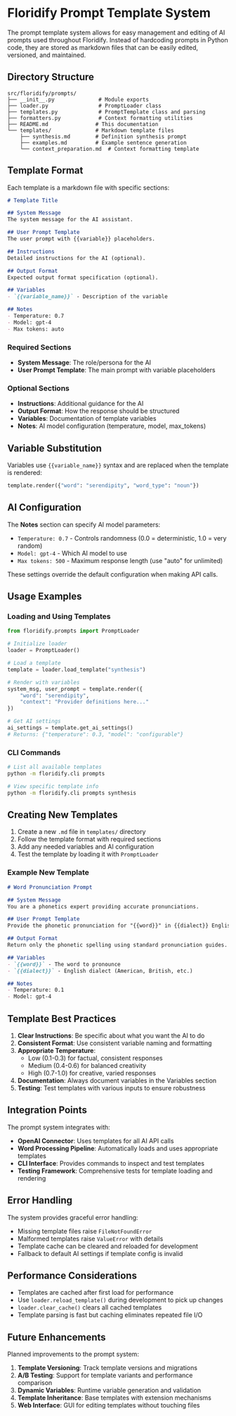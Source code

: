 # Floridify Prompt Template System

The prompt template system allows for easy management and editing of AI prompts used throughout Floridify. Instead of hardcoding prompts in Python code, they are stored as markdown files that can be easily edited, versioned, and maintained.

## Directory Structure

```
src/floridify/prompts/
├── __init__.py              # Module exports
├── loader.py                # PromptLoader class
├── templates.py             # PromptTemplate class and parsing
├── formatters.py            # Context formatting utilities
├── README.md               # This documentation
└── templates/              # Markdown template files
    ├── synthesis.md        # Definition synthesis prompt
    ├── examples.md         # Example sentence generation
    └── context_preparation.md  # Context formatting template
```

## Template Format

Each template is a markdown file with specific sections:

```markdown
# Template Title

## System Message
The system message for the AI assistant.

## User Prompt Template
The user prompt with {{variable}} placeholders.

## Instructions
Detailed instructions for the AI (optional).

## Output Format
Expected output format specification (optional).

## Variables
- `{{variable_name}}` - Description of the variable

## Notes
- Temperature: 0.7
- Model: gpt-4
- Max tokens: auto
```

### Required Sections
- **System Message**: The role/persona for the AI
- **User Prompt Template**: The main prompt with variable placeholders

### Optional Sections
- **Instructions**: Additional guidance for the AI
- **Output Format**: How the response should be structured
- **Variables**: Documentation of template variables
- **Notes**: AI model configuration (temperature, model, max_tokens)

## Variable Substitution

Variables use `{{variable_name}}` syntax and are replaced when the template is rendered:

```python
template.render({"word": "serendipity", "word_type": "noun"})
```

## AI Configuration

The **Notes** section can specify AI model parameters:

- `Temperature: 0.7` - Controls randomness (0.0 = deterministic, 1.0 = very random)
- `Model: gpt-4` - Which AI model to use 
- `Max tokens: 500` - Maximum response length (use "auto" for unlimited)

These settings override the default configuration when making API calls.

## Usage Examples

### Loading and Using Templates

```python
from floridify.prompts import PromptLoader

# Initialize loader
loader = PromptLoader()

# Load a template
template = loader.load_template("synthesis")

# Render with variables
system_msg, user_prompt = template.render({
    "word": "serendipity",
    "context": "Provider definitions here..."
})

# Get AI settings
ai_settings = template.get_ai_settings()
# Returns: {"temperature": 0.3, "model": "configurable"}
```

### CLI Commands

```bash
# List all available templates
python -m floridify.cli prompts

# View specific template info
python -m floridify.cli prompts synthesis
```

## Creating New Templates

1. Create a new `.md` file in `templates/` directory
2. Follow the template format with required sections
3. Add any needed variables and AI configuration
4. Test the template by loading it with `PromptLoader`

### Example New Template

```markdown
# Word Pronunciation Prompt

## System Message
You are a phonetics expert providing accurate pronunciations.

## User Prompt Template
Provide the phonetic pronunciation for "{{word}}" in {{dialect}} English.

## Output Format
Return only the phonetic spelling using standard pronunciation guides.

## Variables
- `{{word}}` - The word to pronounce
- `{{dialect}}` - English dialect (American, British, etc.)

## Notes
- Temperature: 0.1
- Model: gpt-4
```

## Template Best Practices

1. **Clear Instructions**: Be specific about what you want the AI to do
2. **Consistent Format**: Use consistent variable naming and formatting
3. **Appropriate Temperature**: 
   - Low (0.1-0.3) for factual, consistent responses
   - Medium (0.4-0.6) for balanced creativity
   - High (0.7-1.0) for creative, varied responses
4. **Documentation**: Always document variables in the Variables section
5. **Testing**: Test templates with various inputs to ensure robustness

## Integration Points

The prompt system integrates with:

- **OpenAI Connector**: Uses templates for all AI API calls
- **Word Processing Pipeline**: Automatically loads and uses appropriate templates
- **CLI Interface**: Provides commands to inspect and test templates
- **Testing Framework**: Comprehensive tests for template loading and rendering

## Error Handling

The system provides graceful error handling:

- Missing template files raise `FileNotFoundError`
- Malformed templates raise `ValueError` with details
- Template cache can be cleared and reloaded for development
- Fallback to default AI settings if template config is invalid

## Performance Considerations

- Templates are cached after first load for performance
- Use `loader.reload_template()` during development to pick up changes
- `loader.clear_cache()` clears all cached templates
- Template parsing is fast but caching eliminates repeated file I/O

## Future Enhancements

Planned improvements to the prompt system:

1. **Template Versioning**: Track template versions and migrations
2. **A/B Testing**: Support for template variants and performance comparison
3. **Dynamic Variables**: Runtime variable generation and validation
4. **Template Inheritance**: Base templates with extension mechanisms
5. **Web Interface**: GUI for editing templates without touching files